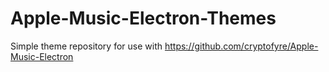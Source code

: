 # Apple-Music-Electron-Themes
Simple theme repository for use with https://github.com/cryptofyre/Apple-Music-Electron
